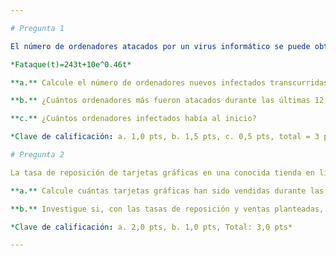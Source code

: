 ```yaml
---

# Pregunta 1

El número de ordenadores atacados por un virus informático se puede obtener según la función que se brinda a continuación, con \( t \) en horas:

*Fataque(t)=243t+10e^0.46t*

**a.** Calcule el número de ordenadores nuevos infectados transcurridas 24 horas.

**b.** ¿Cuántos ordenadores más fueron atacados durante las últimas 12 horas en relación con las primeras 12 horas?

**c.** ¿Cuántos ordenadores infectados había al inicio?

*Clave de calificación: a. 1,0 pts, b. 1,5 pts, c. 0,5 pts, total = 3 pts*

# Pregunta 2

La tasa de reposición de tarjetas gráficas en una conocida tienda en línea de componentes de ordenadores se encuentra definida por la función *R(t) = 2200e^0.018t*, mientras que las ventas de tarjetas gráficas se encuentran definidas por la función *V(t) = 2200e^0.024t* (con *t* en horas)  En el instante inicial (*t* = 0), en el almacén existían 2500 tarjetas gráficas en stock.

**a.** Calcule cuántas tarjetas gráficas han sido vendidas durante las primeras 10 horas.

**b.** Investigue si, con las tasas de reposición y ventas planteadas, se produce una rotura de stock tras 18 horas. Justifique.

*Clave de calificación: a. 2,0 pts, b. 1,0 pts, Total: 3,0 pts*

--- 
```

